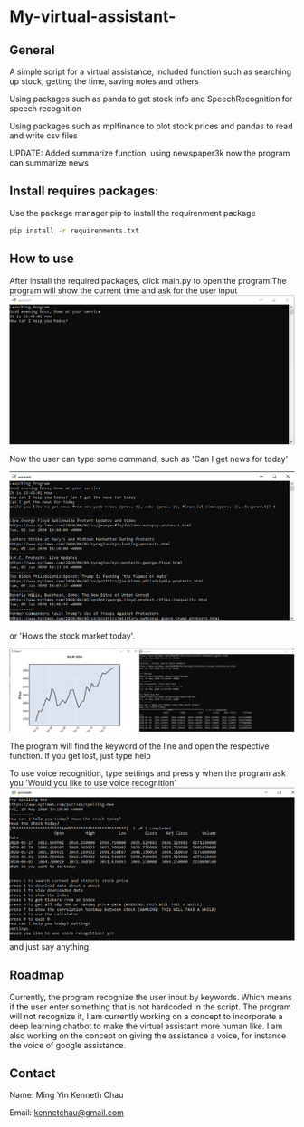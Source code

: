 # My-virtual-assistant-
## General
A simple script for a virtual assistance, included function such as searching up stock, getting the time, saving notes and others 

Using packages such as panda to get stock info and SpeechRecognition for speech recognition

Using packages such as mplfinance to plot stock prices and pandas to read and write csv files 

UPDATE: Added summarize function, using newspaper3k now the program can summarize news


## Install requires packages:
Use the package manager pip to install the requirenment package
```bash
pip install -r requirenments.txt
```

## How to use
After install the required packages, click main.py to open the program 
The program will show the current time and ask for the user input
![option](https://github.com/kennetchau/My-virtual-assistance-/blob/master/examples/open.PNG)


Now the user can type some command, such as 'Can I get news for today'


![option](https://github.com/kennetchau/My-virtual-assistance-/blob/master/examples/newseg.PNG)


or 'Hows the stock market today'.


![option](https://github.com/kennetchau/My-virtual-assistance-/blob/master/examples/stockeg.PNG)


The program will find the keyword of the line and open the respective function. If you get lost, just type help 


To use voice recognition, type settings and press y when the program ask you 'Would you like to use voice recognition'
![option](https://github.com/kennetchau/My-virtual-assistance-/blob/master/examples/voiceeg.PNG)
and just say anything!

## Roadmap
Currently, the program recognize the user input by keywords. Which means if the user enter something that is not hardcoded in the script. The program will not recognize it, I am currently working on a concept to incorporate a deep learning chatbot to make the virtual assistant more human like. I am also working on the concept on giving the assistance a voice, for instance the voice of google assistance. 

## Contact 
Name: Ming Yin Kenneth Chau 

Email: kennetchau@gmail.com



